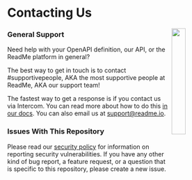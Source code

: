 # Contacting Us

<img align="right" width="25%" style="margin-bottom: 2em" src="https://owlbert.io/images/owlberts-png/Doctor.psd.png">

### General Support

Need help with your OpenAPI definition, our API, or the ReadMe platform in general?

The best way to get in touch is to contact #supportivepeople, AKA the most supportive people at ReadMe, AKA our support team!

The fastest way to get a response is if you contact us via Intercom. You can read more about how to do this [in our docs](https://docs.readme.com/docs/contact-support). You can also email us at support@readme.io.

### Issues With This Repository

Please read our [security policy](./SECURITY.md) for information on reporting security vulnerabilities. If you have any other kind of bug report, a feature request, or a question that is specific to this repository, please create a new issue.
